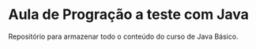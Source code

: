 # Aula de Progração a teste com Java
Repositório para armazenar todo o conteúdo do curso de Java Básico.
